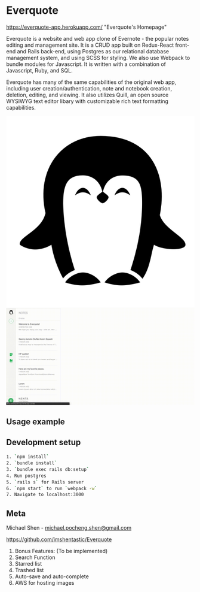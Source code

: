 # Everquote
https://everquote-app.herokuapp.com/ "Everquote's Homepage"

Everquote is a website and web app clone of Evernote - the popular notes editing and management site. It is a CRUD app built on Redux-React front-end and Rails back-end, using Postgres as our relational database management system, and using SCSS for styling. We also use Webpack to bundle modules for Javascript. It is written with a combination of Javascript, Ruby, and SQL.

Everquote has many of the same capabilities of the original web app, including user creation/authentication, note and notebook creation, deletion, editing, and viewing. It also utilizes Quill, an open source  WYSIWYG text editor libary with customizable rich text formatting capabilities. 

![Everquote icon](https://github.com/imshentastic/Everquote/blob/master/app/assets/images/penguin-icon.png)
![Notebook functionality](https://github.com/imshentastic/Everquote/blob/master/app/assets/images/notebook-functionality.gif)

## Usage example


## Development setup
```sh
1. `npm install`
2. `bundle install`
3. `bundle exec rails db:setup`
4. Run postgres
5. `rails s` for Rails server
6. `npm start` to run `webpack -w`
7. Navigate to localhost:3000
```

## Meta
Michael Shen - michael.pocheng.shen@gmail.com

https://github.com/imshentastic/Everquote


1. Bonus Features: (To be implemented)
2. Search Function
3. Starred list
4. Trashed list
5. Auto-save and auto-complete
6. AWS for hosting images